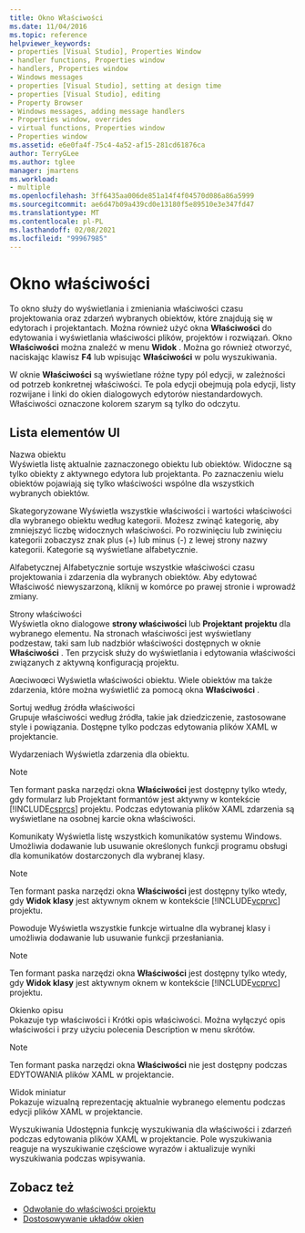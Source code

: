 ```yaml
---
title: Okno Właściwości
ms.date: 11/04/2016
ms.topic: reference
helpviewer_keywords:
- properties [Visual Studio], Properties Window
- handler functions, Properties window
- handlers, Properties window
- Windows messages
- properties [Visual Studio], setting at design time
- properties [Visual Studio], editing
- Property Browser
- Windows messages, adding message handlers
- Properties window, overrides
- virtual functions, Properties window
- Properties window
ms.assetid: e6e0fa4f-75c4-4a52-af15-281cd61876ca
author: TerryGLee
ms.author: tglee
manager: jmartens
ms.workload:
- multiple
ms.openlocfilehash: 3ff6435aa006de851a14f4f04570d086a86a5999
ms.sourcegitcommit: ae6d47b09a439cd0e13180f5e89510e3e347fd47
ms.translationtype: MT
ms.contentlocale: pl-PL
ms.lasthandoff: 02/08/2021
ms.locfileid: "99967985"
---
```

# <a name="properties-window"></a>Okno właściwości

To okno służy do wyświetlania i zmieniania właściwości czasu projektowania oraz zdarzeń wybranych obiektów, które znajdują się w edytorach i projektantach. Można również użyć okna **Właściwości** do edytowania i wyświetlania właściwości plików, projektów i rozwiązań. Okno **Właściwości** można znaleźć w menu **Widok** . Można go również otworzyć, naciskając klawisz **F4** lub wpisując **Właściwości** w polu wyszukiwania.

W oknie **Właściwości** są wyświetlane różne typy pól edycji, w zależności od potrzeb konkretnej właściwości. Te pola edycji obejmują pola edycji, listy rozwijane i linki do okien dialogowych edytorów niestandardowych. Właściwości oznaczone kolorem szarym są tylko do odczytu.

## <a name="uielement-list"></a>Lista elementów UI

Nazwa obiektu \
Wyświetla listę aktualnie zaznaczonego obiektu lub obiektów. Widoczne są tylko obiekty z aktywnego edytora lub projektanta. Po zaznaczeniu wielu obiektów pojawiają się tylko właściwości wspólne dla wszystkich wybranych obiektów.

Skategoryzowane
Wyświetla wszystkie właściwości i wartości właściwości dla wybranego obiektu według kategorii. Możesz zwinąć kategorię, aby zmniejszyć liczbę widocznych właściwości. Po rozwinięciu lub zwinięciu kategorii zobaczysz znak plus (+) lub minus (-) z lewej strony nazwy kategorii. Kategorie są wyświetlane alfabetycznie.

Alfabetycznej
Alfabetycznie sortuje wszystkie właściwości czasu projektowania i zdarzenia dla wybranych obiektów. Aby edytować Właściwość niewyszarzoną, kliknij w komórce po prawej stronie i wprowadź zmiany.

Strony właściwości \
Wyświetla okno dialogowe **strony właściwości** lub **Projektant projektu** dla wybranego elementu. Na stronach właściwości jest wyświetlany podzestaw, taki sam lub nadzbiór właściwości dostępnych w oknie **Właściwości** . Ten przycisk służy do wyświetlania i edytowania właściwości związanych z aktywną konfiguracją projektu.

Aœciwoœci
Wyświetla właściwości obiektu. Wiele obiektów ma także zdarzenia, które można wyświetlić za pomocą okna **Właściwości** .

Sortuj według źródła właściwości \
Grupuje właściwości według źródła, takie jak dziedziczenie, zastosowane style i powiązania. Dostępne tylko podczas edytowania plików XAML w projektancie.

Wydarzeniach
Wyświetla zdarzenia dla obiektu.

> [!NOTE]
> Ten formant paska narzędzi okna **Właściwości** jest dostępny tylko wtedy, gdy formularz lub Projektant formantów jest aktywny w kontekście [!INCLUDE[csprcs](../../data-tools/includes/csprcs_md.md)] projektu. Podczas edytowania plików XAML zdarzenia są wyświetlane na osobnej karcie okna właściwości.

Komunikaty
Wyświetla listę wszystkich komunikatów systemu Windows. Umożliwia dodawanie lub usuwanie określonych funkcji programu obsługi dla komunikatów dostarczonych dla wybranej klasy.

> [!NOTE]
> Ten formant paska narzędzi okna **Właściwości** jest dostępny tylko wtedy, gdy **Widok klasy** jest aktywnym oknem w kontekście [!INCLUDE[vcprvc](../../code-quality/includes/vcprvc_md.md)] projektu.

Powoduje
Wyświetla wszystkie funkcje wirtualne dla wybranej klasy i umożliwia dodawanie lub usuwanie funkcji przesłaniania.

> [!NOTE]
> Ten formant paska narzędzi okna **Właściwości** jest dostępny tylko wtedy, gdy **Widok klasy** jest aktywnym oknem w kontekście [!INCLUDE[vcprvc](../../code-quality/includes/vcprvc_md.md)] projektu.

Okienko opisu \
Pokazuje typ właściwości i Krótki opis właściwości. Można wyłączyć opis właściwości i przy użyciu polecenia Description w menu skrótów.

> [!NOTE]
> Ten formant paska narzędzi okna **Właściwości** nie jest dostępny podczas EDYTOWANIA plików XAML w projektancie.

Widok miniatur \
Pokazuje wizualną reprezentację aktualnie wybranego elementu podczas edycji plików XAML w projektancie.

Wyszukiwania
Udostępnia funkcję wyszukiwania dla właściwości i zdarzeń podczas edytowania plików XAML w projektancie. Pole wyszukiwania reaguje na wyszukiwanie częściowe wyrazów i aktualizuje wyniki wyszukiwania podczas wpisywania.

## <a name="see-also"></a>Zobacz też

- [Odwołanie do właściwości projektu](../../ide/reference/project-properties-reference.md)
- [Dostosowywanie układów okien](../../ide/customizing-window-layouts-in-visual-studio.md)
